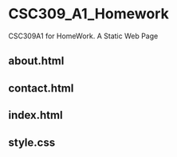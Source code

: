 # CSC309_A1_Homework
CSC309A1 for HomeWork. A Static Web Page

## about.html
## contact.html
## index.html
## style.css
